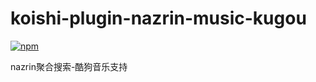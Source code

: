 # koishi-plugin-nazrin-music-kugou

[![npm](https://img.shields.io/npm/v/koishi-plugin-nazrin-music-kugou?style=flat-square)](https://www.npmjs.com/package/koishi-plugin-nazrin-music-kugou)

nazrin聚合搜索-酷狗音乐支持
